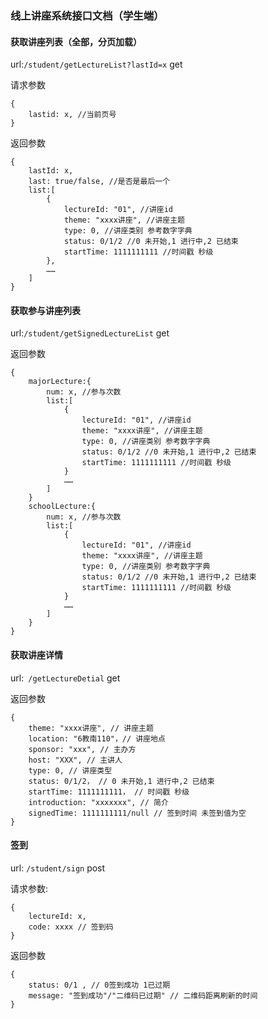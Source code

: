 ### 线上讲座系统接口文档（学生端）

#### 获取讲座列表（全部，分页加载）
url:```/student/getLectureList?lastId=x```  get 

请求参数

```
{
	lastid: x, //当前页号
}
```

返回参数

```
{
	lastId: x,
	last: true/false, //是否是最后一个
	list:[
		{
			lectureId: "01", //讲座id
			theme: "xxxx讲座", //讲座主题
			type: 0, //讲座类别 参考数字字典
			status: 0/1/2 //0 未开始,1 进行中,2 已结束
			startTime: 1111111111 //时间戳 秒级
		},
		……
	]
}
```
#### 获取参与讲座列表
url:```/student/getSignedLectureList```  get

返回参数
```
{
	majorLecture:{
		num: x, //参与次数
		list:[
			{
				lectureId: "01", //讲座id
				theme: "xxxx讲座", //讲座主题
				type: 0, //讲座类别 参考数字字典
				status: 0/1/2 //0 未开始,1 进行中,2 已结束
				startTime: 1111111111 //时间戳 秒级
			}
			……
		]
	}
	schoolLecture:{
		num: x, //参与次数
		list:[
			{
				lectureId: "01", //讲座id
				theme: "xxxx讲座", //讲座主题
				type: 0, //讲座类别 参考数字字典
				status: 0/1/2 //0 未开始,1 进行中,2 已结束
				startTime: 1111111111 //时间戳 秒级
			}
			……
		]
	}
}
```
#### 获取讲座详情
url:``` /getLectureDetial```  get

返回参数

```
{
	theme: "xxxx讲座", // 讲座主题
	location: "6教南110"，// 讲座地点
	sponsor: "xxx", // 主办方
	host: "XXX", // 主讲人
	type: 0, // 讲座类型
	status: 0/1/2， // 0 未开始,1 进行中,2 已结束
	startTime: 1111111111， // 时间戳 秒级
	introduction: "xxxxxxx", // 简介
	signedTime: 1111111111/null // 签到时间 未签到值为空
}
```
#### 签到
url: ```/student/sign``` post

请求参数:

```
{
	lectureId: x,
	code: xxxx // 签到码
}
```

返回参数

```
{
	status: 0/1 , // 0签到成功 1已过期
	message: "签到成功"/"二维码已过期" // 二维码距离刷新的时间
}
```
